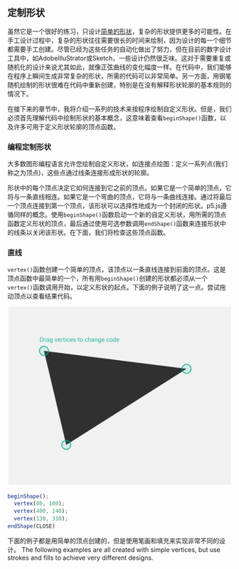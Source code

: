## 定制形状

虽然它是一个很好的练习，只设计[简单的形状](https://www.programmingdesignsystems.com/shape/basic-shapes/index.html)，复杂的形状提供更多的可能性。在手工设计过程中，复杂的形状往往需要很长的时间来绘制，因为设计的每一个细节都需要手工创建。尽管已经为这些任务的自动化做出了努力，但在目前的数字设计工具中，如AdobeIlluStrator或Sketch，一些设计仍然很乏味。这对于需要重复或随机化的设计来说尤其如此，就像正弦曲线的变化幅度一样。在代码中，我们能够在程序上瞬间生成非常复杂的形状，所需的代码可以非常简单。另一方面，用钢笔随机绘制的形状很难在代码中重新创建，特别是在没有解释形状轮廓的基本规则的情况下。

在接下来的章节中，我将介绍一系列的技术来按程序绘制自定义形状。但是，我们必须首先理解代码中绘制形状的基本概念，这意味着查看`beginShape()`函数，以及许多可用于定义形状轮廓的顶点函数。

### 编程定制形状

大多数图形编程语言允许您绘制自定义形状，如连接点绘图：定义一系列点(我们称之为顶点)，这些点通过线条连接形成形状的轮廓。

形状中的每个顶点决定它如何连接到它之前的顶点。如果它是一个简单的顶点，它将与一条直线相连。如果它是一个弯曲的顶点，它将与一条曲线连接。通过将最后一个顶点连接到第一个顶点，该形状可以选择性地成为一个封闭的形状。p5.js遵循同样的概念。使用`beginShape()`函数启动一个新的自定义形状，用所需的顶点函数定义形状的顶点，最后通过使用可选参数调用`endShape()`函数来连接形状中的线条以关闭该形状。在下面，我们将检查这些顶点函数。

### 直线

`vertex()`函数创建一个简单的顶点，该顶点以一条直线连接到前面的顶点。这是顶点函数中最简单的一个，所有用`beginShape()`创建的形状都必须从一个`vertex()`函数调用开始，以定义形状的起点。下面的例子说明了这一点。尝试拖动顶点以查看结果代码。

![](../images/2.jpg)

```JavaScript
beginShape();
  vertex(80, 100);
  vertex(400, 140);
  vertex(130, 310);
endShape(CLOSE)
```

下面的例子都是用简单的顶点创建的，但是使用笔画和填充来实现非常不同的设计。
The following examples are all created with simple vertices, but use strokes and fills to achieve very different designs.

